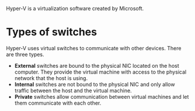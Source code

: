 Hyper-V is a virtualization software created by Microsoft.

# Types of switches
Hyper-V uses virtual switches to communicate with other devices. There are three types.

- **External** switches are bound to the physical NIC located on the host computer. They provide the virtual machine with access to the physical network that the host is using.
- **Internal** switches are not bound to the physical NIC and only allow traffic between the host and the virtual machine.
- **Private** switches allow communication between virtual machines and let them communicate with each other.